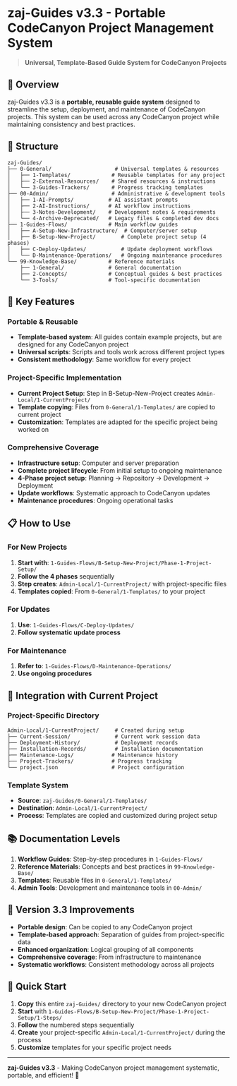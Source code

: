 # zaj-Guides v3.3 - Portable CodeCanyon Project Management System

> **Universal, Template-Based Guide System for CodeCanyon Projects**

## 🎯 **Overview**

zaj-Guides v3.3 is a **portable, reusable guide system** designed to streamline the setup, deployment, and maintenance of CodeCanyon projects. This system can be used across any CodeCanyon project while maintaining consistency and best practices.

## 📁 **Structure**

```
zaj-Guides/
├── 0-General/                    # Universal templates & resources
│   ├── 1-Templates/             # Reusable templates for any project
│   ├── 2-External-Resources/    # Shared resources & instructions
│   └── 3-Guides-Trackers/       # Progress tracking templates
├── 00-Admin/                    # Administrative & development tools
│   ├── 1-AI-Prompts/           # AI assistant prompts
│   ├── 2-AI-Instructions/      # AI workflow instructions
│   ├── 3-Notes-Development/    # Development notes & requirements
│   └── 4-Archive-Deprecated/   # Legacy files & completed dev docs
├── 1-Guides-Flows/             # Main workflow guides
│   ├── A-Setup-New-Infrastructure/  # Computer/server setup
│   ├── B-Setup-New-Project/        # Complete project setup (4 phases)
│   ├── C-Deploy-Updates/           # Update deployment workflows
│   └── D-Maintenance-Operations/   # Ongoing maintenance procedures
└── 99-Knowledge-Base/          # Reference materials
    ├── 1-General/              # General documentation
    ├── 2-Concepts/             # Conceptual guides & best practices
    └── 3-Tools/                # Tool-specific documentation
```

## 🚀 **Key Features**

### **Portable & Reusable**

-   **Template-based system**: All guides contain example projects, but are designed for any CodeCanyon project
-   **Universal scripts**: Scripts and tools work across different project types
-   **Consistent methodology**: Same workflow for every project

### **Project-Specific Implementation**

-   **Current Project Setup**: Step in B-Setup-New-Project creates `Admin-Local/1-CurrentProject/`
-   **Template copying**: Files from `0-General/1-Templates/` are copied to current project
-   **Customization**: Templates are adapted for the specific project being worked on

### **Comprehensive Coverage**

-   **Infrastructure setup**: Computer and server preparation
-   **Complete project lifecycle**: From initial setup to ongoing maintenance
-   **4-Phase project setup**: Planning → Repository → Development → Deployment
-   **Update workflows**: Systematic approach to CodeCanyon updates
-   **Maintenance procedures**: Ongoing operational tasks

## 📋 **How to Use**

### **For New Projects**

1. **Start with**: `1-Guides-Flows/B-Setup-New-Project/Phase-1-Project-Setup/`
2. **Follow the 4 phases** sequentially
3. **Step creates**: `Admin-Local/1-CurrentProject/` with project-specific files
4. **Templates copied**: From `0-General/1-Templates/` to your project

### **For Updates**

1. **Use**: `1-Guides-Flows/C-Deploy-Updates/`
2. **Follow systematic update process**

### **For Maintenance**

1. **Refer to**: `1-Guides-Flows/D-Maintenance-Operations/`
2. **Use ongoing procedures**

## 🔧 **Integration with Current Project**

### **Project-Specific Directory**

```
Admin-Local/1-CurrentProject/     # Created during setup
├── Current-Session/              # Current work session data
├── Deployment-History/           # Deployment records
├── Installation-Records/         # Installation documentation
├── Maintenance-Logs/            # Maintenance history
├── Project-Trackers/            # Progress tracking
└── project.json                 # Project configuration
```

### **Template System**

-   **Source**: `zaj-Guides/0-General/1-Templates/`
-   **Destination**: `Admin-Local/1-CurrentProject/`
-   **Process**: Templates are copied and customized during project setup

## 📚 **Documentation Levels**

1. **Workflow Guides**: Step-by-step procedures in `1-Guides-Flows/`
2. **Reference Materials**: Concepts and best practices in `99-Knowledge-Base/`
3. **Templates**: Reusable files in `0-General/1-Templates/`
4. **Admin Tools**: Development and maintenance tools in `00-Admin/`

## 🎯 **Version 3.3 Improvements**

-   **Portable design**: Can be copied to any CodeCanyon project
-   **Template-based approach**: Separation of guides from project-specific data
-   **Enhanced organization**: Logical grouping of all components
-   **Comprehensive coverage**: From infrastructure to maintenance
-   **Systematic workflows**: Consistent methodology across all projects

## 🚀 **Quick Start**

1. **Copy** this entire `zaj-Guides/` directory to your new CodeCanyon project
2. **Start** with `1-Guides-Flows/B-Setup-New-Project/Phase-1-Project-Setup/1-Steps/`
3. **Follow** the numbered steps sequentially
4. **Create** your project-specific `Admin-Local/1-CurrentProject/` during the process
5. **Customize** templates for your specific project needs

---

**zaj-Guides v3.3** - Making CodeCanyon project management systematic, portable, and efficient! 🎉
